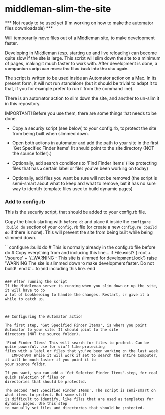 middleman-slim-the-site
=======================

*** Not ready to be used yet (I'm working on how to make the automator files downloadable) ***

Will temporarily move files out of a Middleman site, to make development faster.

Developing in Middleman (esp. starting up and live reloading) can become quite
slow if the site is large. This script will slim down the site to a minimum of pages,
making it much faster to work with. After development is done, a companion script can
move the files back into the site again.

The script is written to be used inside an Automator action on a Mac. In its present
form, it will not run standalone (but it should be trivial to adapt it to that,
if you for example prefer to run it from the command line).

There is an automator action to slim down the site, and another to un-slim it in this
repository.

IMPORTANT! Before you use them, there are some things that needs to be done.

* Copy a security script (see below) to your config.rb, to protect the site from being built when slimmed down.

* Open both actions in automator and add the path to your site in the first 'Get Specified Finder Items'
  (It should point to the site directory (NOT the source folder).)

* Optionally, add search conditions to 'Find Finder Items' (like protecting files that has a certain label or
  files you've been working on today)

* Optionally, add files you want be sure will not be removed (the script is semi-smart about
  what to keep and what to remove, but it has no sure way to identify template files used
  to build dynamic pages)


### Add to config.rb

This is the security script, that should be added to your config.rb file.

Copy the block starting with `before do` and place it inside the `configure :build do` section
of your `config.rb` file (or create a new `configure :build do` if there is none).
This will prevent the site from being built while being slimmed down.

``
configure :build do   # This is normally already in the config.rb file
  before do           # Copy everything from and including this line...
    if File.exist? ( root + '/source' + '/_WARNING - This site is slimmed for development.lock')
      raise 'WARNING The site is slimmed down to make development faster. Do not build!'
    end                 # ...to and including this line.
  end
```

### After running the script
If the Middleman server is running when you slim down or up the site, it will have to do
a lot of bookkeeping to handle the changes. Restart, or give it a while to catch up.



## Configuring the Automator action

The first step, 'Get Specified Finder Items', is where you point Automator to your site. It should point to the site
directory (NOT the source folder).

'Find Finder Items' This will search for files to protect. Can be quite powerful. Use for stuff like protecting
files with a label or files that you've been working on the last week.
   IMPORTANT While it will work if set to search the entire Computer, it will be much faster if you point it to
your source folder.

If you want, you can add a 'Get Selected Finder Items'-step, for real quick selection of files or
directories that should be protected.

The second 'Get Specified Finder Items'. The script is semi-smart on what items to protect. But some stuff
is difficult to identify, like files that are used as templates for dynamic pages. Use this step
to manually set files and directories that should be protected.

